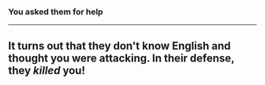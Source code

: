 ### You asked them for help
---
## It turns out that they don't know English and thought you were attacking. In their defense, they _killed_ you!